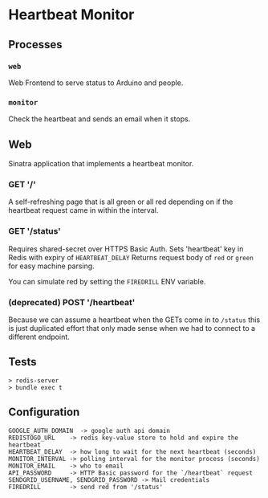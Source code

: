 # Heartbeat Monitor


## Processes

### `web`
Web Frontend to serve status to Arduino and people.

### `monitor`
Check the heartbeat and sends an email when it stops.

## Web
Sinatra application that implements a heartbeat monitor.

### GET '/'

A self-refreshing page that is all green or all red depending on if
the heartbeat request came in within the interval.

### GET '/status'

Requires shared-secret over HTTPS Basic Auth.
Sets 'heartbeat' key in Redis with expiry of `HEARTBEAT_DELAY`
Returns request body of `red` or `green` for easy machine parsing.

You can simulate red by setting the `FIREDRILL` ENV variable.

### (deprecated) POST '/heartbeat'

Because we can assume a heartbeat when the GETs come in to `/status` this is just
duplicated effort that only made sense when we had to connect to a different endpoint.

## Tests

    > redis-server
    > bundle exec t


## Configuration

    GOOGLE_AUTH_DOMAIN  -> google auth api domain
    REDISTOGO_URL    -> redis key-value store to hold and expire the heartbeat
    HEARTBEAT_DELAY  -> how long to wait for the next heartbeat (seconds)
    MONITOR_INTERVAL -> polling interval for the monitor process (seconds)
    MONITOR_EMAIL    -> who to email
    API_PASSWORD     -> HTTP Basic password for the `/heartbeat` request
    SENDGRID_USERNAME, SENDGRID_PASSWORD -> Mail credentials
    FIREDRILL        -> send red from '/status'
